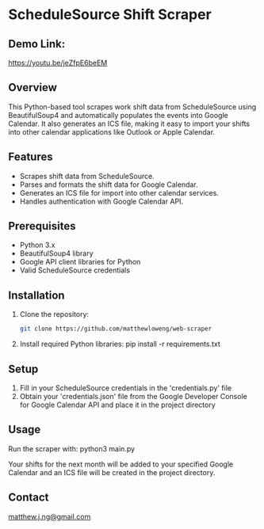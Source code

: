 # ScheduleSource Shift Scraper

## Demo Link:
https://youtu.be/jeZfpE6beEM

## Overview

This Python-based tool scrapes work shift data from ScheduleSource using BeautifulSoup4 and automatically populates the events into Google Calendar. It also generates an ICS file, making it easy to import your shifts into other calendar applications like Outlook or Apple Calendar.

## Features

- Scrapes shift data from ScheduleSource.
- Parses and formats the shift data for Google Calendar.
- Generates an ICS file for import into other calendar services.
- Handles authentication with Google Calendar API.

## Prerequisites

- Python 3.x
- BeautifulSoup4 library
- Google API client libraries for Python
- Valid ScheduleSource credentials

## Installation

1. Clone the repository:

   ```sh
   git clone https://github.com/matthewloweng/web-scraper

   ```

2. Install required Python libraries:
   pip install -r requirements.txt

## Setup

1. Fill in your ScheduleSource credentials in the 'credentials.py' file
2. Obtain your 'credentials.json' file from the Google Developer Console for Google Calendar API and place it in the project directory

## Usage

Run the scraper with:
python3 main.py

Your shifts for the next month will be added to your specified Google Calendar and an ICS file will be created in the project directory.

## Contact

matthew.j.ng@gmail.com
